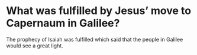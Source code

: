 # What was fulfilled by Jesus’ move to Capernaum in Galilee?

The prophecy of Isaiah was fulfilled which said that the people in Galilee would see a great light.
